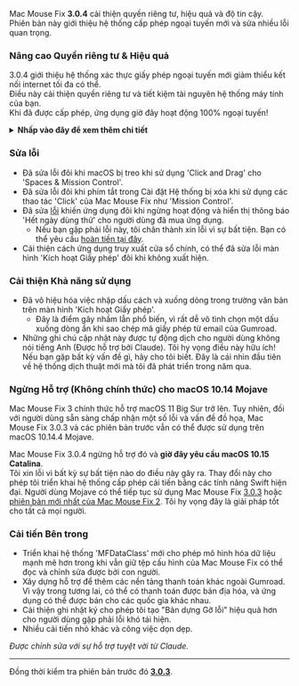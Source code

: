 Mac Mouse Fix **3.0.4** cải thiện quyền riêng tư, hiệu quả và độ tin cậy.\
Phiên bản này giới thiệu hệ thống cấp phép ngoại tuyến mới và sửa nhiều lỗi quan trọng.

### Nâng cao Quyền riêng tư & Hiệu quả

3.0.4 giới thiệu hệ thống xác thực giấy phép ngoại tuyến mới giảm thiểu kết nối internet tối đa có thể.\
Điều này cải thiện quyền riêng tư và tiết kiệm tài nguyên hệ thống máy tính của bạn.\
Khi đã được cấp phép, ứng dụng giờ đây hoạt động 100% ngoại tuyến!

<details>
<summary><b>Nhấp vào đây để xem thêm chi tiết</b></summary>
Các phiên bản trước xác thực giấy phép trực tuyến mỗi khi khởi động, có thể cho phép nhật ký kết nối được lưu trữ bởi máy chủ bên thứ ba (GitHub và Gumroad). Hệ thống mới loại bỏ các kết nối không cần thiết – sau khi kích hoạt giấy phép ban đầu, nó chỉ kết nối internet nếu dữ liệu giấy phép cục bộ bị hỏng.
<br><br>
Mặc dù tôi chưa bao giờ ghi lại hành vi người dùng, nhưng về mặt lý thuyết, hệ thống trước đây cho phép máy chủ của bên thứ ba ghi lại địa chỉ IP và thời gian kết nối. Gumroad cũng có thể ghi lại mã giấy phép của bạn và có khả năng liên kết nó với bất kỳ thông tin cá nhân nào họ ghi lại về bạn khi bạn mua Mac Mouse Fix.
<br><br>
Tôi đã không xem xét những vấn đề riêng tư tinh tế này khi xây dựng hệ thống cấp phép ban đầu, nhưng giờ đây, Mac Mouse Fix đã riêng tư và không cần internet nhất có thể!
<br><br>
Xem thêm <a href=https://gumroad.com/privacy>chính sách quyền riêng tư của Gumroad</a> và <a href=https://github.com/noah-nuebling/mac-mouse-fix/issues/976#issuecomment-2140955801>bình luận trên GitHub</a> của tôi.

</details>

### Sửa lỗi

- Đã sửa lỗi đôi khi macOS bị treo khi sử dụng 'Click and Drag' cho 'Spaces & Mission Control'.
- Đã sửa lỗi đôi khi phím tắt trong Cài đặt Hệ thống bị xóa khi sử dụng các thao tác 'Click' của Mac Mouse Fix như 'Mission Control'.
- Đã sửa [lỗi](https://github.com/noah-nuebling/mac-mouse-fix/issues?q=state%3Aopen%20label%3A%22%27Free%20days%20are%20over%27%20bug%22) khiến ứng dụng đôi khi ngừng hoạt động và hiển thị thông báo 'Hết ngày dùng thử' cho người dùng đã mua ứng dụng.
    - Nếu bạn gặp phải lỗi này, tôi chân thành xin lỗi vì sự bất tiện. Bạn có thể yêu cầu [hoàn tiền tại đây](https://redirect.macmousefix.com/?message=&target=mmf-apply-for-refund).
- Cải thiện cách ứng dụng truy xuất cửa sổ chính, có thể đã sửa lỗi màn hình 'Kích hoạt Giấy phép' đôi khi không xuất hiện.

### Cải thiện Khả năng sử dụng

- Đã vô hiệu hóa việc nhập dấu cách và xuống dòng trong trường văn bản trên màn hình 'Kích hoạt Giấy phép'.
    - Đây là điểm gây nhầm lẫn phổ biến, vì rất dễ vô tình chọn một dấu xuống dòng ẩn khi sao chép mã giấy phép từ email của Gumroad.
- Những ghi chú cập nhật này được tự động dịch cho người dùng không nói tiếng Anh (Được hỗ trợ bởi Claude). Tôi hy vọng điều này hữu ích! Nếu bạn gặp bất kỳ vấn đề gì, hãy cho tôi biết. Đây là cái nhìn đầu tiên về hệ thống dịch thuật mới mà tôi đã phát triển trong năm qua.

### Ngừng Hỗ trợ (Không chính thức) cho macOS 10.14 Mojave

Mac Mouse Fix 3 chính thức hỗ trợ macOS 11 Big Sur trở lên. Tuy nhiên, đối với người dùng sẵn sàng chấp nhận một số lỗi và vấn đề đồ họa, Mac Mouse Fix 3.0.3 và các phiên bản trước vẫn có thể được sử dụng trên macOS 10.14.4 Mojave.

Mac Mouse Fix 3.0.4 ngừng hỗ trợ đó và **giờ đây yêu cầu macOS 10.15 Catalina**.\
Tôi xin lỗi vì bất kỳ sự bất tiện nào do điều này gây ra. Thay đổi này cho phép tôi triển khai hệ thống cấp phép cải tiến bằng các tính năng Swift hiện đại. Người dùng Mojave có thể tiếp tục sử dụng Mac Mouse Fix [3.0.3](https://github.com/noah-nuebling/mac-mouse-fix/releases/tag/3.0.3) hoặc [phiên bản mới nhất của Mac Mouse Fix 2](https://redirect.macmousefix.com/?target=mmf2-latest). Tôi hy vọng đây là giải pháp tốt cho tất cả mọi người.

### Cải tiến Bên trong

- Triển khai hệ thống 'MFDataClass' mới cho phép mô hình hóa dữ liệu mạnh mẽ hơn trong khi vẫn giữ tệp cấu hình của Mac Mouse Fix có thể đọc và chỉnh sửa được bởi con người.
- Xây dựng hỗ trợ để thêm các nền tảng thanh toán khác ngoài Gumroad. Vì vậy trong tương lai, có thể có thanh toán được bản địa hóa, và ứng dụng có thể được bán cho các quốc gia khác nhau.
- Cải thiện ghi nhật ký cho phép tôi tạo "Bản dựng Gỡ lỗi" hiệu quả hơn cho người dùng gặp phải lỗi khó tái hiện.
- Nhiều cải tiến nhỏ khác và công việc dọn dẹp.

*Được chỉnh sửa với sự hỗ trợ tuyệt vời từ Claude.*

---

Đồng thời kiểm tra phiên bản trước đó [**3.0.3**](https://github.com/noah-nuebling/mac-mouse-fix/releases/tag/3.0.3).